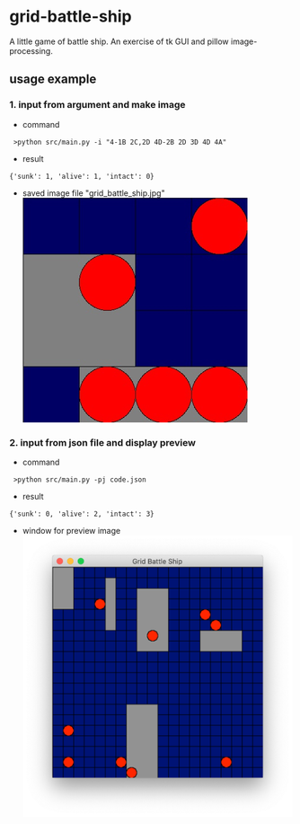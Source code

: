 # grid-battle-ship
A little game of battle ship. An exercise of tk GUI and pillow image-processing.

## usage example
### 1. input from argument and make image
* command
```
 >python src/main.py -i "4-1B 2C,2D 4D-2B 2D 3D 4D 4A"
```
* result
```
{'sunk': 1, 'alive': 1, 'intact': 0}
```
* saved image file "grid_battle_ship.jpg"
![](doc/grid_battle_ship.jpg)

### 2. input from json file and display preview
* command
```
 >python src/main.py -pj code.json
```
* result
```
{'sunk': 0, 'alive': 2, 'intact': 3}
```
* window for preview image
![](doc/snapshot.png)
